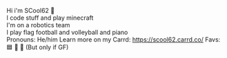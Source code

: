 Hi i'm SCool62 👋  
I code stuff and play minecraft  
I'm on a robotics team  
I play flag football and volleyball and piano  
Pronouns: He/him
Learn more on my Carrd: https://scool62.carrd.co/
Favs: 🟦 🍣 🍕 (But only if GF)

<!---
SCool62/SCool62 is a ✨ special ✨ repository because its `README.md` (this file) appears on your GitHub profile.
You can click the Preview link to take a look at your changes.
--->
